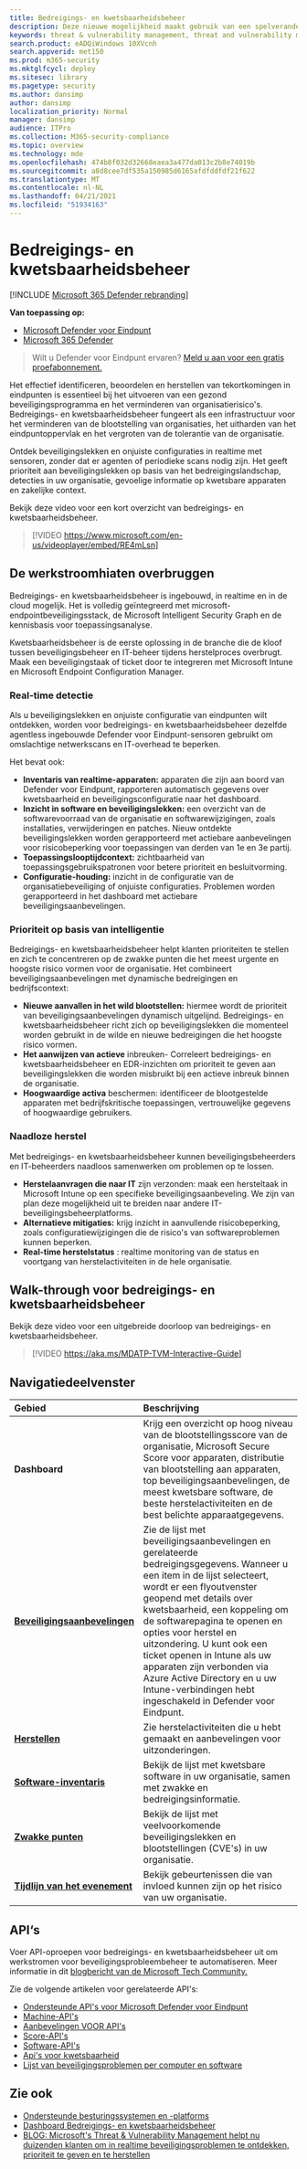 ```yaml
---
title: Bedreigings- en kwetsbaarheidsbeheer
description: Deze nieuwe mogelijkheid maakt gebruik van een spelveranderende risicobenadering voor het vinden, prioriteren en herstellen van eindpuntproblemen en onjuiste configuraties.
keywords: threat & vulnerability management, threat and vulnerability management, Microsoft Defender for Endpoint TVM, Microsoft Defender for Endpoint-TVM, vulnerability management, vulnerability assessment, threat and vulnerability scanning, secure configuration assessment, Microsoft Defender for Endpoint, endpoint vulnerabilities, next generation
search.product: eADQiWindows 10XVcnh
search.appverid: met150
ms.prod: m365-security
ms.mktglfcycl: deploy
ms.sitesec: library
ms.pagetype: security
ms.author: dansimp
author: dansimp
localization_priority: Normal
manager: dansimp
audience: ITPro
ms.collection: M365-security-compliance
ms.topic: overview
ms.technology: mde
ms.openlocfilehash: 474b8f032d32668eaea3a477da013c2b8e74019b
ms.sourcegitcommit: a8d8cee7df535a150985d6165afdfddfdf21f622
ms.translationtype: MT
ms.contentlocale: nl-NL
ms.lasthandoff: 04/21/2021
ms.locfileid: "51934163"
---
```

# <a name="threat-and-vulnerability-management"></a>Bedreigings- en kwetsbaarheidsbeheer

[!INCLUDE [Microsoft 365 Defender rebranding](../../includes/microsoft-defender.md)]

**Van toepassing op:**
- [Microsoft Defender voor Eindpunt](https://go.microsoft.com/fwlink/p/?linkid=2154037)
- [Microsoft 365 Defender](https://go.microsoft.com/fwlink/?linkid=2118804)


>Wilt u Defender voor Eindpunt ervaren? [Meld u aan voor een gratis proefabonnement.](https://www.microsoft.com/microsoft-365/windows/microsoft-defender-atp?ocid=docs-wdatp-portaloverview-abovefoldlink)

Het effectief identificeren, beoordelen en herstellen van tekortkomingen in eindpunten is essentieel bij het uitvoeren van een gezond beveiligingsprogramma en het verminderen van organisatierisico's. Bedreigings- en kwetsbaarheidsbeheer fungeert als een infrastructuur voor het verminderen van de blootstelling van organisaties, het uitharden van het eindpuntoppervlak en het vergroten van de tolerantie van de organisatie.

Ontdek beveiligingslekken en onjuiste configuraties in realtime met sensoren, zonder dat er agenten of periodieke scans nodig zijn. Het geeft prioriteit aan beveiligingslekken op basis van het bedreigingslandschap, detecties in uw organisatie, gevoelige informatie op kwetsbare apparaten en zakelijke context.

Bekijk deze video voor een kort overzicht van bedreigings- en kwetsbaarheidsbeheer.

>[!VIDEO https://www.microsoft.com/en-us/videoplayer/embed/RE4mLsn]

## <a name="bridging-the-workflow-gaps"></a>De werkstroomhiaten overbruggen

Bedreigings- en kwetsbaarheidsbeheer is ingebouwd, in realtime en in de cloud mogelijk. Het is volledig geïntegreerd met microsoft-endpointbeveiligingsstack, de Microsoft Intelligent Security Graph en de kennisbasis voor toepassingsanalyse.  

Kwetsbaarheidsbeheer is de eerste oplossing in de branche die de kloof tussen beveiligingsbeheer en IT-beheer tijdens herstelproces overbrugt. Maak een beveiligingstaak of ticket door te integreren met Microsoft Intune en Microsoft Endpoint Configuration Manager.

### <a name="real-time-discovery"></a>Real-time detectie

Als u beveiligingslekken en onjuiste configuratie van eindpunten wilt ontdekken, worden voor bedreigings- en kwetsbaarheidsbeheer dezelfde agentless ingebouwde Defender voor Eindpunt-sensoren gebruikt om omslachtige netwerkscans en IT-overhead te beperken.

Het bevat ook:

- **Inventaris van realtime-apparaten:** apparaten die zijn aan boord van Defender voor Eindpunt, rapporteren automatisch gegevens over kwetsbaarheid en beveiligingsconfiguratie naar het dashboard.
- **Inzicht in software en beveiligingslekken:** een overzicht van de softwarevoorraad van de organisatie en softwarewijzigingen, zoals installaties, verwijderingen en patches. Nieuw ontdekte beveiligingslekken worden gerapporteerd met actiebare aanbevelingen voor risicobeperking voor toepassingen van derden van 1e en 3e partij.
- **Toepassingslooptijdcontext:** zichtbaarheid van toepassingsgebruikspatronen voor betere prioriteit en besluitvorming.
- **Configuratie-houding:** inzicht in de configuratie van de organisatiebeveiliging of onjuiste configuraties. Problemen worden gerapporteerd in het dashboard met actiebare beveiligingsaanbevelingen.

### <a name="intelligence-driven-prioritization"></a>Prioriteit op basis van intelligentie

Bedreigings- en kwetsbaarheidsbeheer helpt klanten prioriteiten te stellen en zich te concentreren op de zwakke punten die het meest urgente en hoogste risico vormen voor de organisatie. Het combineert beveiligingsaanbevelingen met dynamische bedreigingen en bedrijfscontext:

- **Nieuwe aanvallen in het wild blootstellen:** hiermee wordt de prioriteit van beveiligingsaanbevelingen dynamisch uitgelijnd. Bedreigings- en kwetsbaarheidsbeheer richt zich op beveiligingslekken die momenteel worden gebruikt in de wilde en nieuwe bedreigingen die het hoogste risico vormen.
- **Het aanwijzen van actieve** inbreuken- Correleert bedreigings- en kwetsbaarheidsbeheer en EDR-inzichten om prioriteit te geven aan beveiligingslekken die worden misbruikt bij een actieve inbreuk binnen de organisatie.
- **Hoogwaardige activa** beschermen: identificeer de blootgestelde apparaten met bedrijfskritische toepassingen, vertrouwelijke gegevens of hoogwaardige gebruikers.

### <a name="seamless-remediation"></a>Naadloze herstel

Met bedreigings- en kwetsbaarheidsbeheer kunnen beveiligingsbeheerders en IT-beheerders naadloos samenwerken om problemen op te lossen.

- **Herstelaanvragen die naar IT** zijn verzonden: maak een hersteltaak in Microsoft Intune op een specifieke beveiligingsaanbeveling. We zijn van plan deze mogelijkheid uit te breiden naar andere IT-beveiligingsbeheerplatforms.
- **Alternatieve mitigaties:** krijg inzicht in aanvullende risicobeperking, zoals configuratiewijzigingen die de risico's van softwareproblemen kunnen beperken.
- **Real-time herstelstatus** : realtime monitoring van de status en voortgang van herstelactiviteiten in de hele organisatie.

## <a name="threat-and-vulnerability-management-walk-through"></a>Walk-through voor bedreigings- en kwetsbaarheidsbeheer

Bekijk deze video voor een uitgebreide doorloop van bedreigings- en kwetsbaarheidsbeheer.

>[!VIDEO https://aka.ms/MDATP-TVM-Interactive-Guide]

## <a name="navigation-pane"></a>Navigatiedeelvenster

Gebied | Beschrijving
:---|:---
**Dashboard**   | Krijg een overzicht op hoog niveau van de blootstellingsscore van de organisatie, Microsoft Secure Score voor apparaten, distributie van blootstelling aan apparaten, top beveiligingsaanbevelingen, de meest kwetsbare software, de beste herstelactiviteiten en de best belichte apparaatgegevens.
[**Beveiligingsaanbevelingen**](tvm-security-recommendation.md) | Zie de lijst met beveiligingsaanbevelingen en gerelateerde bedreigingsgegevens. Wanneer u een item in de lijst selecteert, wordt er een flyoutvenster geopend met details over kwetsbaarheid, een koppeling om de softwarepagina te openen en opties voor herstel en uitzondering. U kunt ook een ticket openen in Intune als uw apparaten zijn verbonden via Azure Active Directory en u uw Intune-verbindingen hebt ingeschakeld in Defender voor Eindpunt.
[**Herstellen**](tvm-remediation.md) | Zie herstelactiviteiten die u hebt gemaakt en aanbevelingen voor uitzonderingen.
[**Software-inventaris**](tvm-software-inventory.md) | Bekijk de lijst met kwetsbare software in uw organisatie, samen met zwakke en bedreigingsinformatie.
[**Zwakke punten**](tvm-weaknesses.md) | Bekijk de lijst met veelvoorkomende beveiligingslekken en blootstellingen (CVE's) in uw organisatie.
[**Tijdlijn van het evenement**](threat-and-vuln-mgt-event-timeline.md) | Bekijk gebeurtenissen die van invloed kunnen zijn op het risico van uw organisatie.

## <a name="apis"></a>API‘s

Voer API-oproepen voor bedreigings- en kwetsbaarheidsbeheer uit om werkstromen voor beveiligingsprobleembeheer te automatiseren. Meer informatie in dit [blogbericht van de Microsoft Tech Community.](https://techcommunity.microsoft.com/t5/microsoft-defender-atp/threat-amp-vulnerability-management-apis-are-now-generally/ba-p/1304615)

Zie de volgende artikelen voor gerelateerde API's:

- [Ondersteunde API's voor Microsoft Defender voor Eindpunt](exposed-apis-list.md)
- [Machine-API's](machine.md)
- [Aanbevelingen VOOR API's](vulnerability.md)
- [Score-API's](score.md)
- [Software-API's](software.md)
- [Api's voor kwetsbaarheid](vulnerability.md)
- [Lijst van beveiligingsproblemen per computer en software](get-all-vulnerabilities-by-machines.md)

## <a name="see-also"></a>Zie ook

- [Ondersteunde besturingssystemen en -platforms](tvm-supported-os.md)
- [Dashboard Bedreigings- en kwetsbaarheidsbeheer](tvm-dashboard-insights.md)
- [BLOG: Microsoft's Threat & Vulnerability Management helpt nu duizenden klanten om in realtime beveiligingsproblemen te ontdekken, prioriteit te geven en te herstellen](https://www.microsoft.com/security/blog/2019/07/02/microsofts-threat-vulnerability-management-now-helps-thousands-of-customers-to-discover-prioritize-and-remediate-vulnerabilities-in-real-time/)
